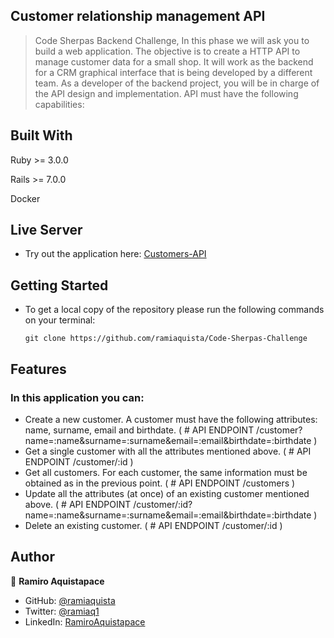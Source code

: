 ## Customer relationship management API

> Code Sherpas Backend Challenge, In this phase we will ask you to build a web application. The objective is to create a HTTP API to manage customer data for a small shop. It will work as the backend for a CRM graphical interface that is being developed by a different team. As a developer of the backend project, you will be in charge of the API design and implementation. API must have the following capabilities:

## Built With

Ruby >= 3.0.0

Rails >= 7.0.0

Docker

## Live Server

- Try out the application here: [Customers-API](https://customers-api-challenge.herokuapp.com/)

## Getting Started

- To get a local copy of the repository please run the following commands on your terminal:
   ```
   git clone https://github.com/ramiaquista/Code-Sherpas-Challenge
   ```
## Features

### In this application you can:
- Create a new customer. A customer must have the following attributes: name, surname, email and birthdate. ( # API ENDPOINT /customer?name=:name&surname=:surname&email=:email&birthdate=:birthdate )
- Get a single customer with all the attributes mentioned above. (  # API ENDPOINT /customer/:id )
- Get all customers. For each customer, the same information must be obtained as in the previous point. ( # API ENDPOINT /customers )
- Update all the attributes (at once) of an existing customer mentioned above. ( # API ENDPOINT /customer/:id?name=:name&surname=:surname&email=:email&birthdate=:birthdate )
- Delete an existing customer. (  # API ENDPOINT /customer/:id )
## Author 

👤 **Ramiro Aquistapace**

- GitHub: [@ramiaquista](https://github.com/ramiaquista)
- Twitter: [@ramiaq1](https://twitter.com/ramiaq1)
- LinkedIn: [RamiroAquistapace](https://www.linkedin.com/in/ramiro-aquistapace-32b61b204/)

